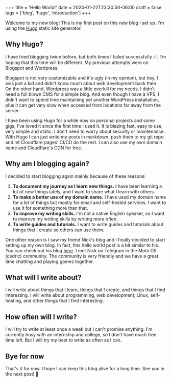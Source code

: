 +++
title = 'Hello World!'
date = 2024-01-22T23:30:50-06:00
draft = false
tags = ['blog', 'hugo', 'introduction']
+++

Welcome to my new blog! This is my first post on this new blog I set up. I'm using the [Hugo](https://gohugo.io/) static site generator.  

## Why Hugo?

I have tried blogging twice before, but both times I failed successfully ✅. I'm hoping that this time will be different. My previous attempts were on Blogspot and Wordpress.

Blogspot is not very customizable and it's ugly (in my opinion), but hey, I was just a kid and didn't know much about web development back then.  
On the other hand, Wordpress was a little overkill for my needs. I didn't need a full blown CMS for a simple blog. And even though I have a VPS, I didn't want to spend time maintaining yet another WordPress installation, plus it can get very slow when accessed from locations far away from the server.

I have been using Hugo for a while now on personal projects and some gigs, I've loved it since the first time I used it. It is blazing fast, easy to use, very simple and static. I don't need to worry about security or maintenance. With Hugo I can just write my posts in markdown, push them to my git repo and let Cloudflare pages' CI/CD do the rest. I can also use my own domain name and Cloudflare's CDN for free.

## Why am I blogging again?

I decided to start blogging again mainly because of these reasons:

1. **To document my journey as I learn new things.** I have been learning a lot of new things lately, and I want to share what I learn with others.
2. **To make a better use of my domain name.** I have used my domain name for a lot of things but mostly for email and self-hosted services. I want to use it for something more than that.
3. **To improve my writing skills.** I'm not a native English speaker, so I want to improve my writing skills by writing more often.
4. **To write guides and tutorials.** I want to write guides and tutorials about things that I create so others can use them.

One other reason is I saw my friend Nick's blog and I finally decided to start setting up my own blog. In fact, this hello world post is a bit similar to his. You can check out his blog [here](https://nift4.org/). I met Nick on Telegram in the Moto G5 (cedric) community. The community is very friendly and we have a great time chatting and playing games together.

## What will I write about?

I will write about things that I learn, things that I create, and things that I find interesting. I will write about programming, web development, Linux, self-hosting, and other things that I find interesting.

## How often will I write?

I will try to write at least once a week but I can't promise anything. I'm currently busy with an internship and college, so I don't have much free time left. But I will try my best to write as often as I can.

## Bye for now

That's it for now. I hope I can keep this blog alive for a long time. See you in the next post! 👋
